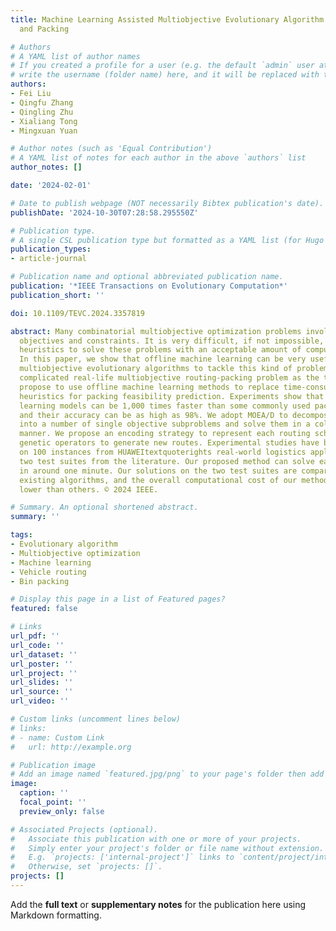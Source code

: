 ```yaml
---
title: Machine Learning Assisted Multiobjective Evolutionary Algorithm for Routing
  and Packing

# Authors
# A YAML list of author names
# If you created a profile for a user (e.g. the default `admin` user at `content/authors/admin/`), 
# write the username (folder name) here, and it will be replaced with their full name and linked to their profile.
authors:
- Fei Liu
- Qingfu Zhang
- Qingling Zhu
- Xialiang Tong
- Mingxuan Yuan

# Author notes (such as 'Equal Contribution')
# A YAML list of notes for each author in the above `authors` list
author_notes: []

date: '2024-02-01'

# Date to publish webpage (NOT necessarily Bibtex publication's date).
publishDate: '2024-10-30T07:28:58.295550Z'

# Publication type.
# A single CSL publication type but formatted as a YAML list (for Hugo requirements).
publication_types:
- article-journal

# Publication name and optional abbreviated publication name.
publication: '*IEEE Transactions on Evolutionary Computation*'
publication_short: ''

doi: 10.1109/TEVC.2024.3357819

abstract: Many combinatorial multiobjective optimization problems involve very costly-to-evaluate
  objectives and constraints. It is very difficult, if not impossible, for traditional
  heuristics to solve these problems with an acceptable amount of computational time.
  In this paper, we show that offline machine learning can be very useful to assist
  multiobjective evolutionary algorithms to tackle this kind of problem. We take a
  complicated real-life multiobjective routing-packing problem as the test bed. We
  propose to use offline machine learning methods to replace time-consuming packing
  heuristics for packing feasibility prediction. Experiments show that the machine
  learning models can be 1,000 times faster than some commonly used packing heuristics
  and their accuracy can be as high as 98%. We adopt MOEA/D to decompose the problem
  into a number of single objective subproblems and solve them in a collaborative
  manner. We propose an encoding strategy to represent each routing scheme and use
  genetic operators to generate new routes. Experimental studies have been conducted
  on 100 instances from HUAWEItextquoterights real-world logistics application and
  two test suites from the literature. Our proposed method can solve each HUAWEI instance
  in around one minute. Our solutions on the two test suites are comparable to other
  existing algorithms, and the overall computational cost of our method is significantly
  lower than others. © 2024 IEEE.

# Summary. An optional shortened abstract.
summary: ''

tags:
- Evolutionary algorithm
- Multiobjective optimization
- Machine learning
- Vehicle routing
- Bin packing

# Display this page in a list of Featured pages?
featured: false

# Links
url_pdf: ''
url_code: ''
url_dataset: ''
url_poster: ''
url_project: ''
url_slides: ''
url_source: ''
url_video: ''

# Custom links (uncomment lines below)
# links:
# - name: Custom Link
#   url: http://example.org

# Publication image
# Add an image named `featured.jpg/png` to your page's folder then add a caption below.
image:
  caption: ''
  focal_point: ''
  preview_only: false

# Associated Projects (optional).
#   Associate this publication with one or more of your projects.
#   Simply enter your project's folder or file name without extension.
#   E.g. `projects: ['internal-project']` links to `content/project/internal-project/index.md`.
#   Otherwise, set `projects: []`.
projects: []
---
```


Add the **full text** or **supplementary notes** for the publication here using Markdown formatting.
